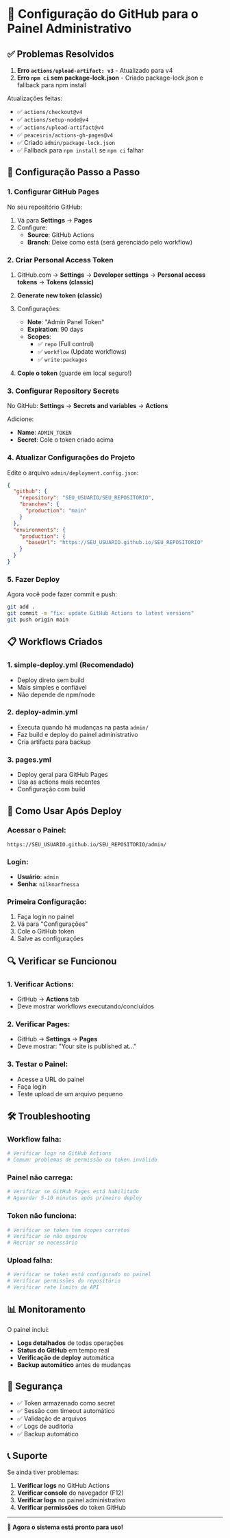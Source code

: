 # 🚀 Configuração do GitHub para o Painel Administrativo

## ✅ **Problemas Resolvidos**

1. **Erro `actions/upload-artifact: v3`** - Atualizado para v4
2. **Erro `npm ci` sem package-lock.json** - Criado package-lock.json e fallback para npm install

Atualizações feitas:
- ✅ `actions/checkout@v4`
- ✅ `actions/setup-node@v4` 
- ✅ `actions/upload-artifact@v4`
- ✅ `peaceiris/actions-gh-pages@v4`
- ✅ Criado `admin/package-lock.json`
- ✅ Fallback para `npm install` se `npm ci` falhar

## 🔧 **Configuração Passo a Passo**

### 1. **Configurar GitHub Pages**

No seu repositório GitHub:

1. Vá para **Settings** → **Pages**
2. Configure:
   - **Source**: GitHub Actions
   - **Branch**: Deixe como está (será gerenciado pelo workflow)

### 2. **Criar Personal Access Token**

1. GitHub.com → **Settings** → **Developer settings** → **Personal access tokens** → **Tokens (classic)**
2. **Generate new token (classic)**
3. Configurações:
   - **Note**: "Admin Panel Token"
   - **Expiration**: 90 days
   - **Scopes**:
     - ✅ `repo` (Full control)
     - ✅ `workflow` (Update workflows)
     - ✅ `write:packages`

4. **Copie o token** (guarde em local seguro!)

### 3. **Configurar Repository Secrets**

No GitHub: **Settings** → **Secrets and variables** → **Actions**

Adicione:
- **Name**: `ADMIN_TOKEN`
- **Secret**: Cole o token criado acima

### 4. **Atualizar Configurações do Projeto**

Edite o arquivo `admin/deployment.config.json`:

```json
{
  "github": {
    "repository": "SEU_USUARIO/SEU_REPOSITORIO",
    "branches": {
      "production": "main"
    }
  },
  "environments": {
    "production": {
      "baseUrl": "https://SEU_USUARIO.github.io/SEU_REPOSITORIO"
    }
  }
}
```

### 5. **Fazer Deploy**

Agora você pode fazer commit e push:

```bash
git add .
git commit -m "fix: update GitHub Actions to latest versions"
git push origin main
```

## 📋 **Workflows Criados**

### **1. simple-deploy.yml** (Recomendado)
- Deploy direto sem build
- Mais simples e confiável
- Não depende de npm/node

### **2. deploy-admin.yml**
- Executa quando há mudanças na pasta `admin/`
- Faz build e deploy do painel administrativo
- Cria artifacts para backup

### **3. pages.yml** 
- Deploy geral para GitHub Pages
- Usa as actions mais recentes
- Configuração com build

## 🎯 **Como Usar Após Deploy**

### **Acessar o Painel:**
```
https://SEU_USUARIO.github.io/SEU_REPOSITORIO/admin/
```

### **Login:**
- **Usuário**: `admin`
- **Senha**: `nilknarfnessa`

### **Primeira Configuração:**
1. Faça login no painel
2. Vá para "Configurações"
3. Cole o GitHub token
4. Salve as configurações

## 🔍 **Verificar se Funcionou**

### **1. Verificar Actions:**
- GitHub → **Actions** tab
- Deve mostrar workflows executando/concluídos

### **2. Verificar Pages:**
- GitHub → **Settings** → **Pages**
- Deve mostrar: "Your site is published at..."

### **3. Testar o Painel:**
- Acesse a URL do painel
- Faça login
- Teste upload de um arquivo pequeno

## 🛠️ **Troubleshooting**

### **Workflow falha:**
```bash
# Verificar logs no GitHub Actions
# Comum: problemas de permissão ou token inválido
```

### **Painel não carrega:**
```bash
# Verificar se GitHub Pages está habilitado
# Aguardar 5-10 minutos após primeiro deploy
```

### **Token não funciona:**
```bash
# Verificar se token tem scopes corretos
# Verificar se não expirou
# Recriar se necessário
```

### **Upload falha:**
```bash
# Verificar se token está configurado no painel
# Verificar permissões do repositório
# Verificar rate limits da API
```

## 📊 **Monitoramento**

O painel inclui:
- **Logs detalhados** de todas operações
- **Status do GitHub** em tempo real
- **Verificação de deploy** automática
- **Backup automático** antes de mudanças

## 🔐 **Segurança**

- ✅ Token armazenado como secret
- ✅ Sessão com timeout automático
- ✅ Validação de arquivos
- ✅ Logs de auditoria
- ✅ Backup automático

## 📞 **Suporte**

Se ainda tiver problemas:

1. **Verificar logs** no GitHub Actions
2. **Verificar console** do navegador (F12)
3. **Verificar logs** no painel administrativo
4. **Verificar permissões** do token GitHub

---

**🎉 Agora o sistema está pronto para uso!**